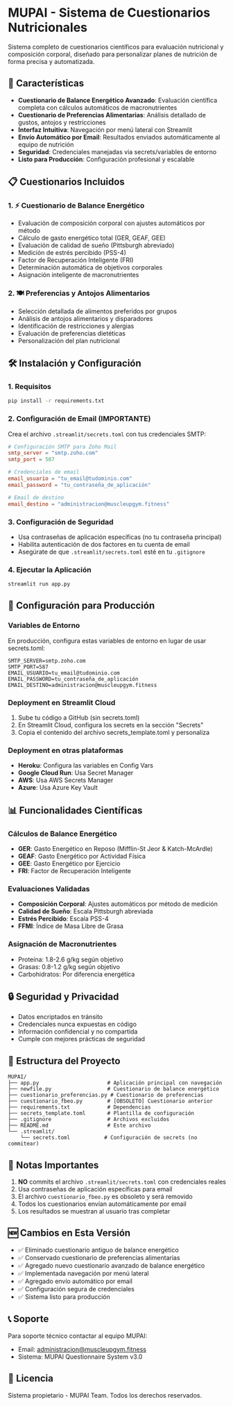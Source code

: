 # MUPAI - Sistema de Cuestionarios Nutricionales

Sistema completo de cuestionarios científicos para evaluación nutricional y composición corporal, diseñado para personalizar planes de nutrición de forma precisa y automatizada.

## 🚀 Características

- **Cuestionario de Balance Energético Avanzado**: Evaluación científica completa con cálculos automáticos de macronutrientes
- **Cuestionario de Preferencias Alimentarias**: Análisis detallado de gustos, antojos y restricciones
- **Interfaz Intuitiva**: Navegación por menú lateral con Streamlit
- **Envío Automático por Email**: Resultados enviados automáticamente al equipo de nutrición
- **Seguridad**: Credenciales manejadas via secrets/variables de entorno
- **Listo para Producción**: Configuración profesional y escalable

## 📋 Cuestionarios Incluidos

### 1. ⚡ Cuestionario de Balance Energético
- Evaluación de composición corporal con ajustes automáticos por método
- Cálculo de gasto energético total (GER, GEAF, GEE)
- Evaluación de calidad de sueño (Pittsburgh abreviado)
- Medición de estrés percibido (PSS-4)
- Factor de Recuperación Inteligente (FRI)
- Determinación automática de objetivos corporales
- Asignación inteligente de macronutrientes

### 2. 🍽️ Preferencias y Antojos Alimentarios
- Selección detallada de alimentos preferidos por grupos
- Análisis de antojos alimentarios y disparadores
- Identificación de restricciones y alergias
- Evaluación de preferencias dietéticas
- Personalización del plan nutricional

## 🛠️ Instalación y Configuración

### 1. Requisitos
```bash
pip install -r requirements.txt
```

### 2. Configuración de Email (IMPORTANTE)
Crea el archivo `.streamlit/secrets.toml` con tus credenciales SMTP:

```toml
# Configuración SMTP para Zoho Mail
smtp_server = "smtp.zoho.com"
smtp_port = 587

# Credenciales de email
email_usuario = "tu_email@tudominio.com"
email_password = "tu_contraseña_de_aplicación"

# Email de destino
email_destino = "administracion@muscleupgym.fitness"
```

### 3. Configuración de Seguridad
- Usa contraseñas de aplicación específicas (no tu contraseña principal)
- Habilita autenticación de dos factores en tu cuenta de email
- Asegúrate de que `.streamlit/secrets.toml` esté en tu `.gitignore`

### 4. Ejecutar la Aplicación
```bash
streamlit run app.py
```

## 🔧 Configuración para Producción

### Variables de Entorno
En producción, configura estas variables de entorno en lugar de usar secrets.toml:

```
SMTP_SERVER=smtp.zoho.com
SMTP_PORT=587
EMAIL_USUARIO=tu_email@tudominio.com
EMAIL_PASSWORD=tu_contraseña_de_aplicación
EMAIL_DESTINO=administracion@muscleupgym.fitness
```

### Deployment en Streamlit Cloud
1. Sube tu código a GitHub (sin secrets.toml)
2. En Streamlit Cloud, configura los secrets en la sección "Secrets"
3. Copia el contenido del archivo secrets_template.toml y personaliza

### Deployment en otras plataformas
- **Heroku**: Configura las variables en Config Vars
- **Google Cloud Run**: Usa Secret Manager
- **AWS**: Usa AWS Secrets Manager
- **Azure**: Usa Azure Key Vault

## 📊 Funcionalidades Científicas

### Cálculos de Balance Energético
- **GER**: Gasto Energético en Reposo (Mifflin-St Jeor & Katch-McArdle)
- **GEAF**: Gasto Energético por Actividad Física
- **GEE**: Gasto Energético por Ejercicio
- **FRI**: Factor de Recuperación Inteligente

### Evaluaciones Validadas
- **Composición Corporal**: Ajustes automáticos por método de medición
- **Calidad de Sueño**: Escala Pittsburgh abreviada
- **Estrés Percibido**: Escala PSS-4
- **FFMI**: Índice de Masa Libre de Grasa

### Asignación de Macronutrientes
- Proteína: 1.8-2.6 g/kg según objetivo
- Grasas: 0.8-1.2 g/kg según objetivo
- Carbohidratos: Por diferencia energética

## 🔒 Seguridad y Privacidad

- Datos encriptados en tránsito
- Credenciales nunca expuestas en código
- Información confidencial y no compartida
- Cumple con mejores prácticas de seguridad

## 📁 Estructura del Proyecto

```
MUPAI/
├── app.py                      # Aplicación principal con navegación
├── newfile.py                  # Cuestionario de balance energético
├── cuestionario_preferencias.py # Cuestionario de preferencias
├── cuestionario_fbeo.py        # [OBSOLETO] Cuestionario anterior
├── requirements.txt            # Dependencias
├── secrets_template.toml       # Plantilla de configuración
├── .gitignore                  # Archivos excluidos
├── README.md                   # Este archivo
└── .streamlit/
    └── secrets.toml           # Configuración de secrets (no commitear)
```

## 🚨 Notas Importantes

1. **NO** commits el archivo `.streamlit/secrets.toml` con credenciales reales
2. Usa contraseñas de aplicación específicas para email
3. El archivo `cuestionario_fbeo.py` es obsoleto y será removido
4. Todos los cuestionarios envían automáticamente por email
5. Los resultados se muestran al usuario tras completar

## 🆕 Cambios en Esta Versión

- ✅ Eliminado cuestionario antiguo de balance energético
- ✅ Conservado cuestionario de preferencias alimentarias
- ✅ Agregado nuevo cuestionario avanzado de balance energético
- ✅ Implementada navegación por menú lateral
- ✅ Agregado envío automático por email
- ✅ Configuración segura de credenciales
- ✅ Sistema listo para producción

## 📞 Soporte

Para soporte técnico contactar al equipo MUPAI:
- Email: administracion@muscleupgym.fitness
- Sistema: MUPAI Questionnaire System v3.0

## 📜 Licencia

Sistema propietario - MUPAI Team. Todos los derechos reservados.